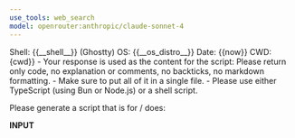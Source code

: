 ```yaml
---
use_tools: web_search
model: openrouter:anthropic/claude-sonnet-4
---
```

<context>
Shell: {{__shell__}} (Ghostty)
OS: {{__os_distro__}}
Date: {{now}}
CWD: {cwd}}
</context>

<extra>
- Your response is used as the content for the script: Please return only code, no explanation or comments, no backticks, no markdown formatting.
- Make sure to put all of it in a single file.
- Please use either TypeScript (using Bun or Node.js) or a shell script.
</extra>

Please generate a script that is for / does:

__INPUT__
